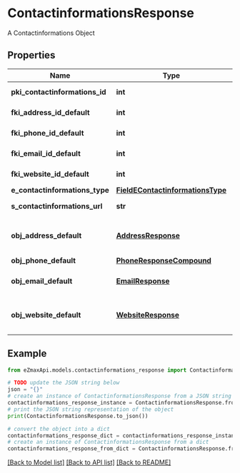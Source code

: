 # ContactinformationsResponse

A Contactinformations Object

## Properties

Name | Type | Description | Notes
------------ | ------------- | ------------- | -------------
**pki_contactinformations_id** | **int** | The unique ID of the Contactinformations | 
**fki_address_id_default** | **int** | The unique ID of the Address | [optional] 
**fki_phone_id_default** | **int** | The unique ID of the Phone. | [optional] 
**fki_email_id_default** | **int** | The unique ID of the Email | [optional] 
**fki_website_id_default** | **int** | The unique ID of the Website Default | [optional] 
**e_contactinformations_type** | [**FieldEContactinformationsType**](FieldEContactinformationsType.md) |  | 
**s_contactinformations_url** | **str** | The url of the Contactinformations | [optional] 
**obj_address_default** | [**AddressResponse**](AddressResponse.md) | An Address Object and children to create a complete structure | [optional] 
**obj_phone_default** | [**PhoneResponseCompound**](PhoneResponseCompound.md) |  | [optional] 
**obj_email_default** | [**EmailResponse**](EmailResponse.md) | An Email Object and children to create a complete structure | [optional] 
**obj_website_default** | [**WebsiteResponse**](WebsiteResponse.md) | A Website Object and children to create a complete structure | [optional] 

## Example

```python
from eZmaxApi.models.contactinformations_response import ContactinformationsResponse

# TODO update the JSON string below
json = "{}"
# create an instance of ContactinformationsResponse from a JSON string
contactinformations_response_instance = ContactinformationsResponse.from_json(json)
# print the JSON string representation of the object
print(ContactinformationsResponse.to_json())

# convert the object into a dict
contactinformations_response_dict = contactinformations_response_instance.to_dict()
# create an instance of ContactinformationsResponse from a dict
contactinformations_response_from_dict = ContactinformationsResponse.from_dict(contactinformations_response_dict)
```
[[Back to Model list]](../README.md#documentation-for-models) [[Back to API list]](../README.md#documentation-for-api-endpoints) [[Back to README]](../README.md)


